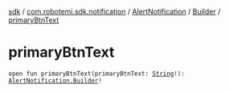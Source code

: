[sdk](../../../index.md) / [com.robotemi.sdk.notification](../../index.md) / [AlertNotification](../index.md) / [Builder](index.md) / [primaryBtnText](./primary-btn-text.md)

# primaryBtnText

`open fun primaryBtnText(primaryBtnText: `[`String`](https://kotlinlang.org/api/latest/jvm/stdlib/kotlin/-string/index.html)`!): `[`AlertNotification.Builder`](index.md)`!`
